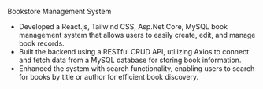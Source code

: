Bookstore Management System

- Developed a React.js, Tailwind CSS, Asp.Net Core, MySQL book management system that
  allows users to easily create, edit, and manage book records.
- Built the backend using a RESTful CRUD API, utilizing Axios to connect and fetch data from a
  MySQL database for storing book information.
- Enhanced the system with search functionality, enabling users to search for books by title or
  author for efficient book discovery.
